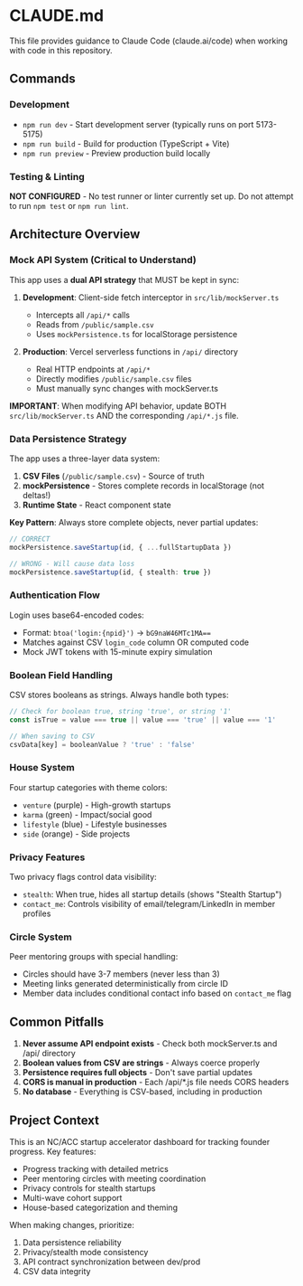 # CLAUDE.md

This file provides guidance to Claude Code (claude.ai/code) when working with code in this repository.

## Commands

### Development
- `npm run dev` - Start development server (typically runs on port 5173-5175)
- `npm run build` - Build for production (TypeScript + Vite)
- `npm run preview` - Preview production build locally

### Testing & Linting
**NOT CONFIGURED** - No test runner or linter currently set up. Do not attempt to run `npm test` or `npm run lint`.

## Architecture Overview

### Mock API System (Critical to Understand)

This app uses a **dual API strategy** that MUST be kept in sync:

1. **Development**: Client-side fetch interceptor in `src/lib/mockServer.ts`
   - Intercepts all `/api/*` calls
   - Reads from `/public/sample.csv` 
   - Uses `mockPersistence.ts` for localStorage persistence

2. **Production**: Vercel serverless functions in `/api/` directory
   - Real HTTP endpoints at `/api/*`
   - Directly modifies `/public/sample.csv` files
   - Must manually sync changes with mockServer.ts

**IMPORTANT**: When modifying API behavior, update BOTH `src/lib/mockServer.ts` AND the corresponding `/api/*.js` file.

### Data Persistence Strategy

The app uses a three-layer data system:
1. **CSV Files** (`/public/sample.csv`) - Source of truth
2. **mockPersistence** - Stores complete records in localStorage (not deltas!)
3. **Runtime State** - React component state

**Key Pattern**: Always store complete objects, never partial updates:
```typescript
// CORRECT
mockPersistence.saveStartup(id, { ...fullStartupData })

// WRONG - Will cause data loss
mockPersistence.saveStartup(id, { stealth: true })
```

### Authentication Flow

Login uses base64-encoded codes:
- Format: `btoa('login:{npid}')` → `bG9naW46MTc1MA==`
- Matches against CSV `login_code` column OR computed code
- Mock JWT tokens with 15-minute expiry simulation

### Boolean Field Handling

CSV stores booleans as strings. Always handle both types:
```typescript
// Check for boolean true, string 'true', or string '1'
const isTrue = value === true || value === 'true' || value === '1'

// When saving to CSV
csvData[key] = booleanValue ? 'true' : 'false'
```

### House System

Four startup categories with theme colors:
- `venture` (purple) - High-growth startups
- `karma` (green) - Impact/social good
- `lifestyle` (blue) - Lifestyle businesses  
- `side` (orange) - Side projects

### Privacy Features

Two privacy flags control data visibility:
- `stealth`: When true, hides all startup details (shows "Stealth Startup")
- `contact_me`: Controls visibility of email/telegram/LinkedIn in member profiles

### Circle System

Peer mentoring groups with special handling:
- Circles should have 3-7 members (never less than 3)
- Meeting links generated deterministically from circle ID
- Member data includes conditional contact info based on `contact_me` flag

## Common Pitfalls

1. **Never assume API endpoint exists** - Check both mockServer.ts and /api/ directory
2. **Boolean values from CSV are strings** - Always coerce properly
3. **Persistence requires full objects** - Don't save partial updates
4. **CORS is manual in production** - Each /api/*.js file needs CORS headers
5. **No database** - Everything is CSV-based, including in production

## Project Context

This is an NC/ACC startup accelerator dashboard for tracking founder progress. Key features:
- Progress tracking with detailed metrics
- Peer mentoring circles with meeting coordination
- Privacy controls for stealth startups
- Multi-wave cohort support
- House-based categorization and theming

When making changes, prioritize:
1. Data persistence reliability
2. Privacy/stealth mode consistency
3. API contract synchronization between dev/prod
4. CSV data integrity